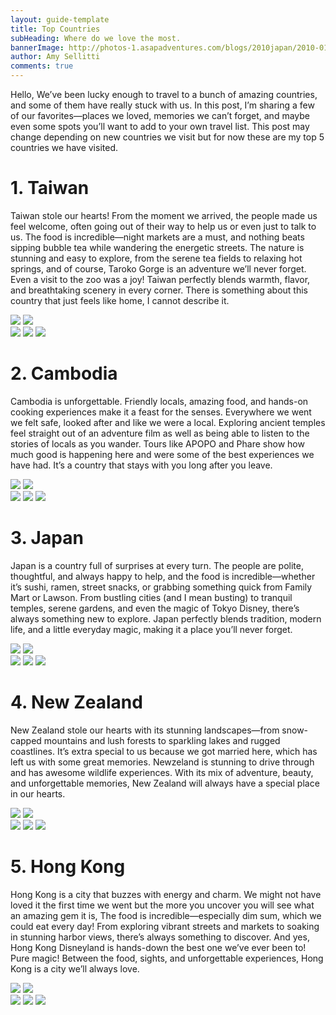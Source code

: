 ```yaml
---
layout: guide-template
title: Top Countries
subHeading: Where do we love the most.
bannerImage: http://photos-1.asapadventures.com/blogs/2010japan/2010-01-05/DSC_0017.JPG_compressed.JPEG
author: Amy Sellitti
comments: true
---
```


Hello, We’ve been lucky enough to travel to a bunch of amazing countries, and some of them have really stuck with us. In this post, I’m sharing a few of our favorites—places we loved, memories we can’t forget, and maybe even some spots you’ll want to add to your own travel list. This post may change depending on new countries we visit but for now these are my top 5 countries we have visited. 

# 1. Taiwan
Taiwan stole our hearts! From the moment we arrived, the people made us feel welcome, often going out of their way to help us or even just to talk to us. The food is incredible—night markets are a must, and nothing beats sipping bubble tea while wandering the  energetic streets. The nature is stunning and easy to explore, from the serene tea fields to relaxing hot springs, and of course, Taroko Gorge is an adventure we’ll never forget. Even a visit to the zoo was a joy! Taiwan perfectly blends warmth, flavor, and breathtaking scenery in every corner. There is something about this country that just feels like home, I cannot describe it.

<div class="grid-2c">
  <img src="http://photos-1.asapadventures.com/blogs/2016taiwanjapan/2016-01-02/IMG_2973.JPG_compressed.JPEG"/>
  <img src="http://photos-1.asapadventures.com/blogs/2016taiwanjapan/2015-12-29/IMG_2100.JPG_compressed.JPEG"/>
</div>
<div class="grid-3c">
  <img src="http://photos-1.asapadventures.com/blogs/2019vietnamtaiwan/2019-12-29/IMG_3751.JPG_compressed.JPEG"/>
  <img src="http://photos-1.asapadventures.com/blogs/2019vietnamtaiwan/2019-12-30/20191230201947_IMG_3861.jpg_compressed.JPEG"/>
  <img src="http://photos-1.asapadventures.com/blogs/2019vietnamtaiwan/2020-01-02/IMG_20200102_112859.jpg_compressed.JPEG"/>
</div>


# 2. Cambodia
Cambodia is unforgettable. Friendly locals, amazing food, and hands-on cooking experiences make it a feast for the senses. Everywhere we went we felt safe, looked after and like we were a local. Exploring ancient temples feel straight out of an adventure film as well as being able to listen to the stories of locals as you wander. Tours like APOPO and Phare show how much good is happening here and were some of the best experiences we have had. It’s a country that stays with you long after you leave.

<div class="grid-2c">
  <img src="http://photos-2.asapadventures.com/blogs/2024southeastasia/2025-01-03/PXL_20250103_112317346.jpg_compressed.JPEG"/>
  <img src="http://photos-2.asapadventures.com/blogs/2024southeastasia/2025-01-05/PXL_20250104_235211273.jpg_compressed.JPEG"/>
</div>
<div class="grid-3c">
  <img src="http://photos-2.asapadventures.com/blogs/2024southeastasia/2025-01-05/PXL_20250105_133538019.MP.jpg_compressed.JPEG"/>
  <img src="http://photos-2.asapadventures.com/blogs/2024southeastasia/2025-01-06/PXL_20250106_045332898.jpg_compressed.JPEG"/>
  <img src="http://photos-2.asapadventures.com/blogs/2024southeastasia/2025-01-07/PXL_20250107_014333402.jpg_compressed.JPEG"/>
</div>


# 3. Japan
Japan is a country full of surprises at every turn. The people are polite, thoughtful, and always happy to help, and the food is incredible—whether it’s sushi, ramen, street snacks, or grabbing something quick from Family Mart or Lawson. From bustling cities (and I mean busting) to tranquil temples, serene gardens, and even the magic of Tokyo Disney, there’s always something new to explore. Japan perfectly blends tradition, modern life, and a little everyday magic, making it a place you’ll never forget.

<div class="grid-2c">
  <img src="http://photos-1.asapadventures.com/blogs/2018japan/2018-10-02/DSC_0191.jpg_compressed.JPEG"/>
  <img src="http://photos-1.asapadventures.com/blogs/2018japan/2018-09-27/IMG_8945.jpg_compressed.JPEG"/>
</div>
<div class="grid-3c">
  <img src="http://photos-2.asapadventures.com/blogs/2023philippinesjapan/2024-01-01/PXL_20240101_033608026_1.jpg_compressed.JPEG"/>
  <img src="http://photos-1.asapadventures.com/blogs/2010japan/2010-01-05/img_2890.jpg_compressed.JPEG"/>
  <img src="http://photos-2.asapadventures.com/blogs/2025japanislands/2025-04-19/PXL_20250419_070707786.PANO.jpg_compressed.JPEG"/>
</div>


# 4. New Zealand
New Zealand stole our hearts with its stunning landscapes—from snow-capped mountains and lush forests to sparkling lakes and rugged coastlines. It’s extra special to us because we got married here, which has left us with some great memories. Newzeland is stunning to drive through and has awesome wildlife experiences. With its mix of adventure, beauty, and unforgettable memories, New Zealand will always have a special place in our hearts.

<div class="grid-2c">
  <img src="http://photos-2.asapadventures.com/blogs/2024newzealand/2024-07-03/PXL_20240703_004346411.jpg_compressed.JPEG"/>
  <img src="http://photos-2.asapadventures.com/blogs/2024newzealand/2024-06-30/PXL_20240629_215945164.jpg_compressed.JPEG"/>
</div>
<div class="grid-3c">
  <img src="http://photos-1.asapadventures.com/blogs/2015newzealand/2015-04-05/IMG_1436.JPG_compressed.JPEG"/>
  <img src="http://photos-1.asapadventures.com/blogs/2017newzealand/2017-04-07/IMG_6316.JPG_compressed.JPEG"/>
  <img src="http://photos-1.asapadventures.com/blogs/2017newzealand/2017-04-04/IMG_5744.JPG_compressed.JPEG"/>
</div>

# 5. Hong Kong

Hong Kong is a city that buzzes with energy and charm. We might not have loved it the first time we went but the more you uncover you will see what an amazing gem it is, The food is incredible—especially dim sum, which we could eat every day! From exploring vibrant streets and markets to soaking in stunning harbor views, there’s always something to discover. And yes, Hong Kong Disneyland is hands-down the best one we’ve ever been to! Pure magic! Between the food, sights, and unforgettable experiences, Hong Kong is a city we’ll always love.

<div class="grid-2c">
  <img src="http://photos-1.asapadventures.com/blogs/2014hongkong/2014-01-02/IMG_5683.JPG_compressed.JPEG"/>
  <img src="http://photos-1.asapadventures.com/blogs/2017hongkong/2017-01-12/10.1484257921.view-from-cable-car-edited.jpg_compressed.JPEG"/>
</div>
<div class="grid-3c">
  <img src="http://photos-1.asapadventures.com/blogs/2018singaporehongkong/2018-04-07/IMG_8322.jpg_compressed.JPEG"/>
  <img src="http://photos-2.asapadventures.com/blogs/2025japanislands/2025-04-13/PXL_20250413_074912733.PANO.jpg_compressed.JPEG"/>
  <img src="http://photos-1.asapadventures.com/blogs/2018singaporehongkong/2018-04-07/IMG_8368.jpg_compressed.JPEG"/>
</div>